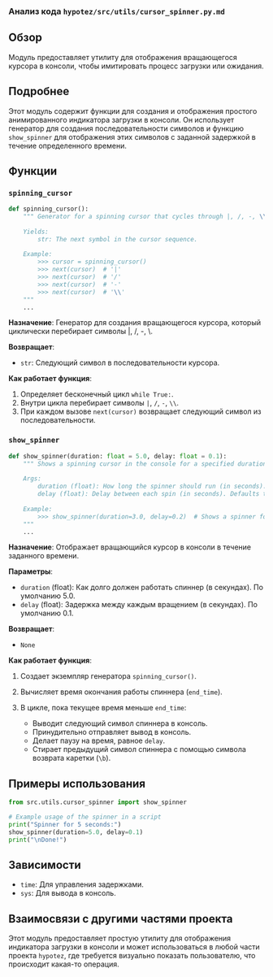 ### Анализ кода `hypotez/src/utils/cursor_spinner.py.md`

## Обзор

Модуль предоставляет утилиту для отображения вращающегося курсора в консоли, чтобы имитировать процесс загрузки или ожидания.

## Подробнее

Этот модуль содержит функции для создания и отображения простого анимированного индикатора загрузки в консоли. Он использует генератор для создания последовательности символов и функцию `show_spinner` для отображения этих символов с заданной задержкой в течение определенного времени.

## Функции

### `spinning_cursor`

```python
def spinning_cursor():
    """ Generator for a spinning cursor that cycles through |, /, -, \\ symbols.
    
    Yields:
        str: The next symbol in the cursor sequence.
    
    Example:
        >>> cursor = spinning_cursor()
        >>> next(cursor)  # '|'
        >>> next(cursor)  # '/'
        >>> next(cursor)  # '-'
        >>> next(cursor)  # '\\'
    """
    ...
```

**Назначение**:
Генератор для создания вращающегося курсора, который циклически перебирает символы |, /, -, \\.

**Возвращает**:

*   `str`: Следующий символ в последовательности курсора.

**Как работает функция**:

1.  Определяет бесконечный цикл `while True:`.
2.  Внутри цикла перебирает символы `|`, `/`, `-`, `\\`.
3.  При каждом вызове `next(cursor)` возвращает следующий символ из последовательности.

### `show_spinner`

```python
def show_spinner(duration: float = 5.0, delay: float = 0.1):
    """ Shows a spinning cursor in the console for a specified duration.
    
    Args:
        duration (float): How long the spinner should run (in seconds). Defaults to 5.0.
        delay (float): Delay between each spin (in seconds). Defaults to 0.1.
    
    Example:
        >>> show_spinner(duration=3.0, delay=0.2)  # Shows a spinner for 3 seconds
    """
    ...
```

**Назначение**:
Отображает вращающийся курсор в консоли в течение заданного времени.

**Параметры**:

*   `duration` (float): Как долго должен работать спиннер (в секундах). По умолчанию 5.0.
*   `delay` (float): Задержка между каждым вращением (в секундах). По умолчанию 0.1.

**Возвращает**:

*   `None`

**Как работает функция**:

1.  Создает экземпляр генератора `spinning_cursor()`.
2.  Вычисляет время окончания работы спиннера (`end_time`).
3.  В цикле, пока текущее время меньше `end_time`:

    *   Выводит следующий символ спиннера в консоль.
    *   Принудительно отправляет вывод в консоль.
    *   Делает паузу на время, равное `delay`.
    *   Стирает предыдущий символ спиннера с помощью символа возврата каретки (`\b`).

## Примеры использования

```python
from src.utils.cursor_spinner import show_spinner

# Example usage of the spinner in a script
print("Spinner for 5 seconds:")
show_spinner(duration=5.0, delay=0.1)
print("\nDone!")
```

## Зависимости

*   `time`: Для управления задержками.
*   `sys`: Для вывода в консоль.

## Взаимосвязи с другими частями проекта

Этот модуль предоставляет простую утилиту для отображения индикатора загрузки в консоли и может использоваться в любой части проекта `hypotez`, где требуется визуально показать пользователю, что происходит какая-то операция.